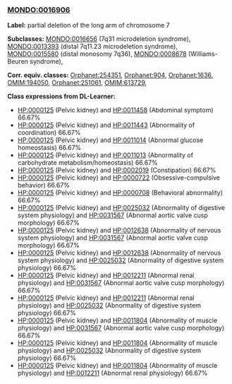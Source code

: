 
### [MONDO:0016906](http://purl.obolibrary.org/obo/MONDO_0016906)
**Label:** partial deletion of the long arm of chromosome 7

**Subclasses:** [MONDO:0016656](http://purl.obolibrary.org/obo/MONDO_0016656) (7q31 microdeletion syndrome), [MONDO:0013393](http://purl.obolibrary.org/obo/MONDO_0013393) (distal 7q11.23 microdeletion syndrome), [MONDO:0015580](http://purl.obolibrary.org/obo/MONDO_0015580) (distal monosomy 7q36), [MONDO:0008678](http://purl.obolibrary.org/obo/MONDO_0008678) (Williams-Beuren syndrome), 

**Corr. equiv. classes:** [Orphanet:254351](http://www.orpha.net/ORDO/Orphanet_254351), [Orphanet:904](http://www.orpha.net/ORDO/Orphanet_904), [Orphanet:1636](http://www.orpha.net/ORDO/Orphanet_1636), [OMIM:194050](http://purl.obolibrary.org/obo/OMIM_194050), [Orphanet:251061](http://www.orpha.net/ORDO/Orphanet_251061), [OMIM:613729](http://purl.obolibrary.org/obo/OMIM_613729), 

**Class expressions from DL-Learner:**

- [HP:0000125](http://purl.obolibrary.org/obo/HP_0000125) (Pelvic kidney) and [HP:0011458](http://purl.obolibrary.org/obo/HP_0011458) (Abdominal symptom) 66.67%
- [HP:0000125](http://purl.obolibrary.org/obo/HP_0000125) (Pelvic kidney) and [HP:0011443](http://purl.obolibrary.org/obo/HP_0011443) (Abnormality of coordination) 66.67%
- [HP:0000125](http://purl.obolibrary.org/obo/HP_0000125) (Pelvic kidney) and [HP:0011014](http://purl.obolibrary.org/obo/HP_0011014) (Abnormal glucose homeostasis) 66.67%
- [HP:0000125](http://purl.obolibrary.org/obo/HP_0000125) (Pelvic kidney) and [HP:0011013](http://purl.obolibrary.org/obo/HP_0011013) (Abnormality of carbohydrate metabolism/homeostasis) 66.67%
- [HP:0000125](http://purl.obolibrary.org/obo/HP_0000125) (Pelvic kidney) and [HP:0002019](http://purl.obolibrary.org/obo/HP_0002019) (Constipation) 66.67%
- [HP:0000125](http://purl.obolibrary.org/obo/HP_0000125) (Pelvic kidney) and [HP:0000722](http://purl.obolibrary.org/obo/HP_0000722) (Obsessive-compulsive behavior) 66.67%
- [HP:0000125](http://purl.obolibrary.org/obo/HP_0000125) (Pelvic kidney) and [HP:0000708](http://purl.obolibrary.org/obo/HP_0000708) (Behavioral abnormality) 66.67%
- [HP:0000125](http://purl.obolibrary.org/obo/HP_0000125) (Pelvic kidney) and [HP:0025032](http://purl.obolibrary.org/obo/HP_0025032) (Abnormality of digestive system physiology) and [HP:0031567](http://purl.obolibrary.org/obo/HP_0031567) (Abnormal aortic valve cusp morphology) 66.67%
- [HP:0000125](http://purl.obolibrary.org/obo/HP_0000125) (Pelvic kidney) and [HP:0012638](http://purl.obolibrary.org/obo/HP_0012638) (Abnormality of nervous system physiology) and [HP:0031567](http://purl.obolibrary.org/obo/HP_0031567) (Abnormal aortic valve cusp morphology) 66.67%
- [HP:0000125](http://purl.obolibrary.org/obo/HP_0000125) (Pelvic kidney) and [HP:0012638](http://purl.obolibrary.org/obo/HP_0012638) (Abnormality of nervous system physiology) and [HP:0025032](http://purl.obolibrary.org/obo/HP_0025032) (Abnormality of digestive system physiology) 66.67%
- [HP:0000125](http://purl.obolibrary.org/obo/HP_0000125) (Pelvic kidney) and [HP:0012211](http://purl.obolibrary.org/obo/HP_0012211) (Abnormal renal physiology) and [HP:0031567](http://purl.obolibrary.org/obo/HP_0031567) (Abnormal aortic valve cusp morphology) 66.67%
- [HP:0000125](http://purl.obolibrary.org/obo/HP_0000125) (Pelvic kidney) and [HP:0012211](http://purl.obolibrary.org/obo/HP_0012211) (Abnormal renal physiology) and [HP:0025032](http://purl.obolibrary.org/obo/HP_0025032) (Abnormality of digestive system physiology) 66.67%
- [HP:0000125](http://purl.obolibrary.org/obo/HP_0000125) (Pelvic kidney) and [HP:0011804](http://purl.obolibrary.org/obo/HP_0011804) (Abnormality of muscle physiology) and [HP:0031567](http://purl.obolibrary.org/obo/HP_0031567) (Abnormal aortic valve cusp morphology) 66.67%
- [HP:0000125](http://purl.obolibrary.org/obo/HP_0000125) (Pelvic kidney) and [HP:0011804](http://purl.obolibrary.org/obo/HP_0011804) (Abnormality of muscle physiology) and [HP:0025032](http://purl.obolibrary.org/obo/HP_0025032) (Abnormality of digestive system physiology) 66.67%
- [HP:0000125](http://purl.obolibrary.org/obo/HP_0000125) (Pelvic kidney) and [HP:0011804](http://purl.obolibrary.org/obo/HP_0011804) (Abnormality of muscle physiology) and [HP:0012211](http://purl.obolibrary.org/obo/HP_0012211) (Abnormal renal physiology) 66.67%


